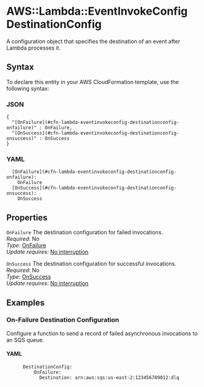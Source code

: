 # AWS::Lambda::EventInvokeConfig DestinationConfig<a name="aws-properties-lambda-eventinvokeconfig-destinationconfig"></a>

A configuration object that specifies the destination of an event after Lambda processes it\.

## Syntax<a name="aws-properties-lambda-eventinvokeconfig-destinationconfig-syntax"></a>

To declare this entity in your AWS CloudFormation template, use the following syntax:

### JSON<a name="aws-properties-lambda-eventinvokeconfig-destinationconfig-syntax.json"></a>

```
{
  "[OnFailure](#cfn-lambda-eventinvokeconfig-destinationconfig-onfailure)" : OnFailure,
  "[OnSuccess](#cfn-lambda-eventinvokeconfig-destinationconfig-onsuccess)" : OnSuccess
}
```

### YAML<a name="aws-properties-lambda-eventinvokeconfig-destinationconfig-syntax.yaml"></a>

```
  [OnFailure](#cfn-lambda-eventinvokeconfig-destinationconfig-onfailure):
    OnFailure
  [OnSuccess](#cfn-lambda-eventinvokeconfig-destinationconfig-onsuccess):
    OnSuccess
```

## Properties<a name="aws-properties-lambda-eventinvokeconfig-destinationconfig-properties"></a>

`OnFailure` <a name="cfn-lambda-eventinvokeconfig-destinationconfig-onfailure"></a>
The destination configuration for failed invocations\.  
_Required_: No  
_Type_: [OnFailure](aws-properties-lambda-eventinvokeconfig-destinationconfig-onfailure.md)  
_Update requires_: [No interruption](https://docs.aws.amazon.com/AWSCloudFormation/latest/UserGuide/using-cfn-updating-stacks-update-behaviors.html#update-no-interrupt)

`OnSuccess` <a name="cfn-lambda-eventinvokeconfig-destinationconfig-onsuccess"></a>
The destination configuration for successful invocations\.  
_Required_: No  
_Type_: [OnSuccess](aws-properties-lambda-eventinvokeconfig-destinationconfig-onsuccess.md)  
_Update requires_: [No interruption](https://docs.aws.amazon.com/AWSCloudFormation/latest/UserGuide/using-cfn-updating-stacks-update-behaviors.html#update-no-interrupt)

## Examples<a name="aws-properties-lambda-eventinvokeconfig-destinationconfig--examples"></a>

### On\-Failure Destination Configuration<a name="aws-properties-lambda-eventinvokeconfig-destinationconfig--examples--On-Failure_Destination_Configuration"></a>

Configure a function to send a record of failed asynchronous invocations to an SQS queue\.

#### YAML<a name="aws-properties-lambda-eventinvokeconfig-destinationconfig--examples--On-Failure_Destination_Configuration--yaml"></a>

```
      DestinationConfig:
          OnFailure:
            Destination: arn:aws:sqs:us-east-2:123456789012:dlq
```
